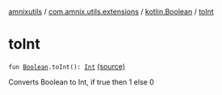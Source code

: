 [amnixutils](../../index.md) / [com.amnix.utils.extensions](../index.md) / [kotlin.Boolean](index.md) / [toInt](./to-int.md)

# toInt

`fun `[`Boolean`](https://kotlinlang.org/api/latest/jvm/stdlib/kotlin/-boolean/index.html)`.toInt(): `[`Int`](https://kotlinlang.org/api/latest/jvm/stdlib/kotlin/-int/index.html) [(source)](https://github.com/AmniX/amnixUtils/tree/master/amnixutils/src/main/java/com/amnix/utils/extensions/BooleanExtensions.kt#L6)

Converts Boolean to Int, if true then 1 else 0

